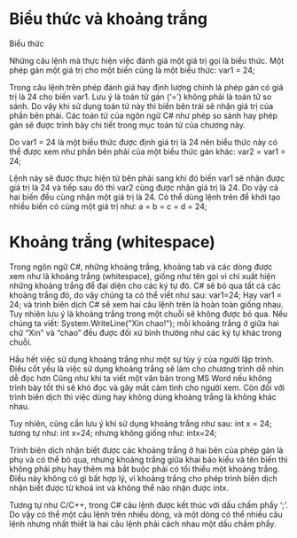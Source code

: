# Biểu thức và khoảng trắng

Biểu thức

Những câu lệnh mà thực hiện việc đánh giá một giá trị gọi là biểu thức. Một phép gán
một giá trị cho một biến cũng là một biểu thức:
var1 = 24;

Trong câu lệnh trên phép đánh giá hay định lượng chính là phép gán có giá trị là 24 cho
biến var1. Lưu ý là toán tử gán (‘=’) không phải là toán tử so sánh. Do vậy khi sử dụng
toán tử này thì biến bên trái sẽ nhận giá trị của phần bên phải. Các toán tử của ngôn
ngữ C# như phép so sánh hay phép gán sẽ được trình bày chi tiết trong mục toán tử của
chương này.

Do var1 = 24 là một biểu thức được định giá trị là 24 nên biểu thức này có thể được xem
như phần bên phải của một biểu thức gán khác:
var2 = var1 = 24;

Lệnh này sẽ được thực hiện từ bên phải sang khi đó biến var1 sẽ nhận được giá trị là 24
và tiếp sau đó thì var2 cũng được nhận giá trị là 24. Do vậy cả hai biến đều cùng nhận
một giá trị là 24. Có thể dùng lệnh trên để khởi tạo nhiều biến có cùng một giá trị như:
a = b = c = d = 24;

# Khoảng trắng (whitespace)

Trong ngôn ngữ C#, những khoảng trắng, khoảng tab và các dòng được xem như là
khoảng trắng (whitespace), giống như tên gọi vì chỉ xuất hiện những khoảng trắng để
đại diện cho các ký tự đó. C# sẽ bỏ qua tất cả các khoảng trắng đó, do vậy chúng ta có
thể viết như sau:
var1=24;
Hay
var1 = 24;
và trình biên dịch C# sẽ xem hai câu lệnh trên là hoàn toàn giống nhau.
Tuy nhiên lưu ý là khoảng trắng trong một chuỗi sẽ không được bỏ qua. Nếu chúng ta
viết:
System.WriteLine("Xin chao!");
mỗi khoảng trắng ở giữa hai chữ “Xin” và “chao” đều được đối xử bình thường như các
ký tự khác trong chuỗi.

Hầu hết việc sử dụng khoảng trắng như một sự tùy ý của người lập trình. Điều cốt yếu là
việc sử dụng khoảng trắng sẽ làm cho chương trình dễ nhìn dễ đọc hơn Cũng như khi ta
viết một văn bản trong MS Word nếu không trình bày tốt thì sẽ khó đọc và gây mất cảm
tình cho người xem. Còn đối với trình biên dịch thì việc dùng hay không dùng khoảng
trắng là không khác nhau.

Tuy nhiên, cũng cần lưu ý khi sử dụng khoảng trắng như sau:
int x = 24;
tương tự như:
int x=24;
nhưng không giống như:
intx=24;

Trình biên dịch nhận biết được các khoảng trắng ở hai bên của phép gán là phụ và có
thể bỏ qua, nhưng khoảng trắng giữa khai báo kiểu và tên biến thì không phải phụ hay
thêm mà bắt buộc phải có tối thiểu một khoảng trắng. Điều này không có gì bất hợp lý,
vì khoảng trắng cho phép trình biên dịch nhận biết được từ khoá int và không thể nào
nhận được intx.

Tương tự như C/C++, trong C# câu lệnh được kết thúc với dấu chấm phẩy ‘;’. Do vậy
có thể một câu lệnh trên nhiều dòng, và một dòng có thể nhiều câu lệnh nhưng nhất thiết
là hai câu lệnh phải cách nhau một dấu chấm phẩy.